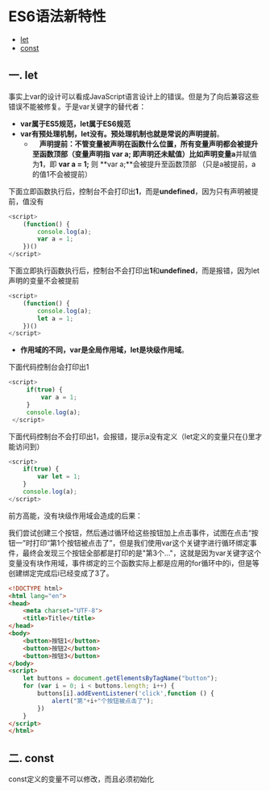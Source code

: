 # ES6语法新特性

- [let](#let/var)
- [const](#const)

## 一. let <a name="let/var"> </a>

事实上var的设计可以看成JavaScript语言设计上的错误。但是为了向后兼容这些错误不能被修复。于是var关键字的替代者：

- **var属于ES5规范，let属于ES6规范**
- **var有预处理机制，let没有。预处理机制也就是常说的声明提前**。
  - 　**声明提前：**不管变量被声明在函数什么位置，所有变量声明都会被提升至函数顶部（变量声明指 var a; 即声明还未赋值）比如声明变量**a**并赋值为**1**，即 **var a = 1;**  则 **var a;**会被提升至函数顶部 （只是a被提前，a的值1不会被提前）

下面立即函数执行后，控制台不会打印出**1**，而是**undefined**，因为只有声明被提前，值没有

```javascript
<script>
    (function() {
        console.log(a);
        var a = 1;
    })()
</script>
```

下面立即执行函数执行后，控制台不会打印出**1**和**undefined**，而是报错，因为let声明的变量不会被提前

```javascript
<script>
    (function() {
        console.log(a);
        let a = 1;
    })()
</script>
```

- **作用域的不同，var是全局作用域，let是块级作用域**。

下面代码控制台会打印出1　

```javascript
<script>    
     if(true) {
         var a = 1;
     }
     console.log(a);
 </script>
```

下面代码控制台不会打印出1，会报错，提示a没有定义（let定义的变量只在{}里才能访问到）

```javascript
<script>
    if(true) {
        var let = 1;
    }
    console.log(a);
</script>
```

前方高能，没有块级作用域会造成的后果：

我们尝试创建三个按钮，然后通过循环给这些按钮加上点击事件，试图在点击“按钮一”时打印“第1个按钮被点击了”，但是我们使用var这个关键字进行循环绑定事件，最终会发现三个按钮全部都是打印的是"第3个..."，这就是因为var关键字这个变量没有块作用域，事件绑定的三个函数实际上都是应用的for循环中的i，但是等创建绑定完成后i已经变成了3了。

```html
<!DOCTYPE html>
<html lang="en">
<head>
    <meta charset="UTF-8">
    <title>Title</title>
</head>
<body>
    <button>按钮1</button>
    <button>按钮2</button>
    <button>按钮3</button>
</body>
<script>
    let buttons = document.getElementsByTagName("button");
    for (var i = 0; i < buttons.length; i++) {
        buttons[i].addEventListener('click',function () {
            alert("第"+i+"个按钮被点击了");
        })
    }
</script>
</html>
```



## 二. const<a name="const"> </a>

const定义的变量不可以修改，而且必须初始化


